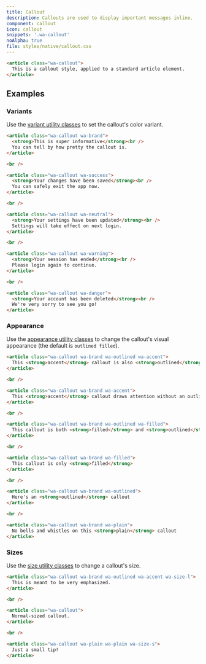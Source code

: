 ```yaml
---
title: Callout
description: Callouts are used to display important messages inline.
component: callout
icon: callout
snippets: '.wa-callout'
noAlpha: true
file: styles/native/callout.css
---
```


```html {.example}
<article class="wa-callout">
  This is a callout style, applied to a standard article element.
</article>
```

## Examples

### Variants

Use the [variant utility classes](../utilities/color.md) to set the callout's color variant.

```html {.example}
<article class="wa-callout wa-brand">
  <strong>This is super informative</strong><br />
  You can tell by how pretty the callout is.
</article>

<br />

<article class="wa-callout wa-success">
  <strong>Your changes have been saved</strong><br />
  You can safely exit the app now.
</article>

<br />

<article class="wa-callout wa-neutral">
  <strong>Your settings have been updated</strong><br />
  Settings will take effect on next login.
</article>

<br />

<article class="wa-callout wa-warning">
  <strong>Your session has ended</strong><br />
  Please login again to continue.
</article>

<br />

<article class="wa-callout wa-danger">
  <strong>Your account has been deleted</strong><br />
  We're very sorry to see you go!
</article>
```

### Appearance

Use the [appearance utility classes](/docs/utilities/appearance) to change the callout's visual appearance (the default is `outlined filled`).

```html {.example}
<article class="wa-callout wa-brand wa-outlined wa-accent">
  This <strong>accent</strong> callout is also <strong>outlined</strong>
</article>

<br />

<article class="wa-callout wa-brand wa-accent">
  This <strong>accent</strong> callout draws attention without an outline
</article>

<br />

<article class="wa-callout wa-brand wa-outlined wa-filled">
  This callout is both <strong>filled</strong> and <strong>outlined</strong>
</article>

<br />

<article class="wa-callout wa-brand wa-filled">
  This callout is only <strong>filled</strong>
</article>

<br />

<article class="wa-callout wa-brand wa-outlined">
  Here's an <strong>outlined</strong> callout
</article>

<br />

<article class="wa-callout wa-brand wa-plain">
  No bells and whistles on this <strong>plain</strong> callout
</article>
```

### Sizes

Use the [size utility classes](../utilities/size.md) to change a callout's size.

```html {.example}
<article class="wa-callout wa-brand wa-outlined wa-accent wa-size-l">
  This is meant to be very emphasized.
</article>

<br />

<article class="wa-callout">
  Normal-sized callout.
</article>

<br />

<article class="wa-callout wa-plain wa-plain wa-size-s">
  Just a small tip!
</article>
```
